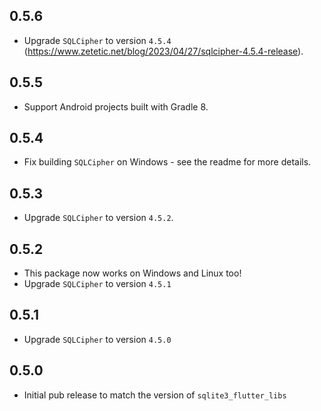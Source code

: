 ## 0.5.6

- Upgrade `SQLCipher` to version `4.5.4` (https://www.zetetic.net/blog/2023/04/27/sqlcipher-4.5.4-release).

## 0.5.5

- Support Android projects built with Gradle 8.

## 0.5.4

- Fix building `SQLCipher` on Windows - see the readme for more details.

## 0.5.3

- Upgrade `SQLCipher` to version `4.5.2`.

## 0.5.2

- This package now works on Windows and Linux too!
- Upgrade `SQLCipher` to version `4.5.1`

## 0.5.1

- Upgrade `SQLCipher` to version `4.5.0`

## 0.5.0

- Initial pub release to match the version of `sqlite3_flutter_libs`
